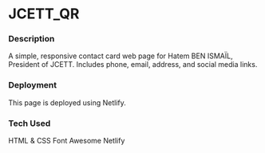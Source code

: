 # JCETT_QR
### Description
A simple, responsive contact card web page for Hatem BEN ISMAÏL, President of JCETT. Includes phone, email, address, and social media links.

### Deployment
This page is deployed using Netlify.

### Tech Used
HTML & CSS
Font Awesome
Netlify

